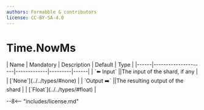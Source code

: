 ```yaml
---
authors: Formabble & contributors
license: CC-BY-SA-4.0
---
```



# Time.NowMs

<div class="sh-parameters" markdown="1">
| Name | Mandatory | Description | Default | Type |
|------|---------------------|-------------|---------|------|
| `⬅️ Input` ||The input of the shard, if any | | [`None`](../../types/#none) |
| `Output ➡️` ||The resulting output of the shard | | [`Float`](../../types/#float) |

</div>



--8<-- "includes/license.md"

